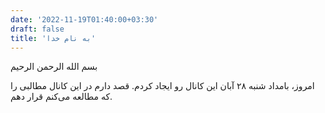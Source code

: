 ```yaml
---
date: '2022-11-19T01:40:00+03:30'
draft: false
title: 'به نام خدا'
---
```


بسم الله الرحمن الرحیم

امروز، بامداد شنبه ۲۸ آبان این کانال رو ایجاد کردم. قصد دارم در این کانال مطالبی را که مطالعه می‌کنم قرار دهم.